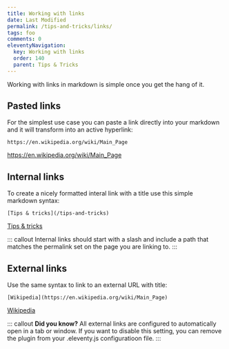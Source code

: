 ```yaml
---
title: Working with links
date: Last Modified
permalink: /tips-and-tricks/links/
tags: foo
comments: 0
eleventyNavigation:
  key: Working with links
  order: 140 
  parent: Tips & Tricks
---
```

Working with links in markdown is simple once you get the hang of it. 

## Pasted links

For the simplest use case you can paste a link directly into your markdown and it will transform into an active hyperlink:

```
https://en.wikipedia.org/wiki/Main_Page
```
https://en.wikipedia.org/wiki/Main_Page

## Internal links

To create a nicely formatted interal link with a title use this simple markdown syntax:

```
[Tips & tricks](/tips-and-tricks)
```
[Tips & tricks](/content/pages/tips-and-tricks.mdcks.md)

::: callout 
Internal links should start with a slash and include a path that matches the permalink set on the page you are linking to.
:::

## External links

Use the same syntax to link to an external URL with title:

```
[Wikipedia](https://en.wikipedia.org/wiki/Main_Page)
```

[Wikipedia](https://en.wikipedia.org/wiki/Main_Page)

::: callout 
**Did you know?** All external links are configured to automatically open in a tab or window. If you want to disable this setting, you can remove the plugin from your .eleventy.js configuratioon file.
:::
